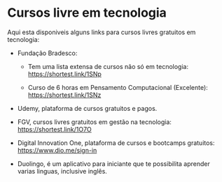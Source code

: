 # Cursos livre em tecnologia

Aqui esta disponiveis alguns links para cursos livres gratuitos em tecnologia:

- Fundação Bradesco:
  - Tem uma lista extensa de cursos não só em tecnologia:
     https://shortest.link/1SNp

  - Curso de 6 horas em Pensamento Computacional (Excelente): 
    https://shortest.link/1SNz
  
 - Udemy, plataforma de cursos gratuitos e pagos. 

 - FGV, cursos livres gratuitos em gestão na tecnologia:
  https://shortest.link/1O7O
  
 - Digital Innovation One, plataforma de cursos e bootcamps gratuitos: 
   https://www.dio.me/sign-in  
 
 - Duolingo, é um aplicativo para iniciante que te possibilita aprender varias linguas, inclusive inglês. 

